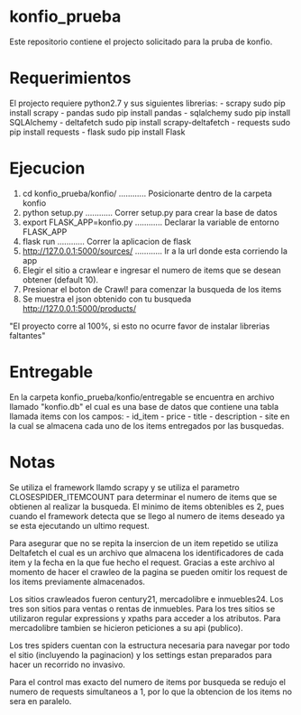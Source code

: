 # konfio_prueba
Este repositorio contiene el projecto solicitado para la pruba de konfio.


# Requerimientos
El projecto requiere python2.7 y sus siguientes librerias:
    - scrapy
      sudo pip install scrapy
    - pandas
      sudo pip install pandas
    - sqlalchemy 
      sudo pip install SQLAlchemy
    - deltafetch
      sudo pip install scrapy-deltafetch
    - requests
      sudo pip install requests
    - flask
      sudo pip install Flask
      
 
# Ejecucion
1. cd konfio_prueba/konfio/          ............ Posicionarte dentro de la carpeta konfio
2. python setup.py                   ............ Correr setup.py para crear la base de datos
3. export FLASK_APP=konfio.py        ............ Declarar la variable de entorno FLASK_APP
4. flask run                         ............ Correr la aplicacion de flask
5. http://127.0.0.1:5000/sources/    ............ Ir a la url donde esta corriendo la app
6. Elegir el sitio a crawlear e ingresar el numero de items que se desean obtener (default 10). 
7. Presionar el boton de Crawl! para comenzar la busqueda de los items
8. Se muestra el json obtenido con tu busqueda http://127.0.0.1:5000/products/ 

"El proyecto corre al 100%, si esto no ocurre favor de instalar librerias faltantes"

# Entregable
En la carpeta konfio_prueba/konfio/entregable se encuentra en archivo llamado "konfio.db"
el cual es una base de datos que contiene una tabla llamada items con los campos:
    - id_item
    - price
    - title
    - description
    - site
en la cual se almacena cada uno de los items entregados por las busquedas.

# Notas
Se utiliza el framework llamdo scrapy y se utiliza el parametro CLOSESPIDER_ITEMCOUNT para determinar el numero de items
que se obtienen al realizar la busqueda. El minimo de items obtenibles es 2, pues cuando el framework detecta que se llego
al numero de items deseado ya se esta ejecutando un ultimo request.

Para asegurar que no se repita la insercion de un item repetido se utiliza Deltafetch el cual es un archivo que almacena los identificadores de cada item y la fecha en la que fue hecho el request. Gracias a este archivo al momento de hacer el crawleo de la pagina se pueden omitir los request de los items previamente almacenados.

Los sitios crawleados fueron century21, mercadolibre e inmuebles24. Los tres son sitios para ventas o rentas de inmuebles.
Para los tres sitios se utilizaron regular expressions y xpaths para acceder a los atributos. Para mercadolibre tambien se hicieron peticiones a su api (publico).

Los tres spiders cuentan con la estructura necesaria para navegar por todo el sitio (incluyendo la paginacion) y los settings estan preparados para hacer un recorrido no invasivo.

Para el control mas exacto del numero de items por busqueda se redujo el numero de requests simultaneos a 1, por lo que la obtencion de los items no sera en paralelo.



